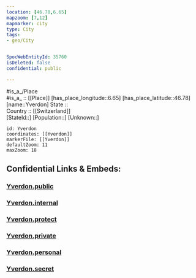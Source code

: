 ```yaml
---
location: [46.78,6.65] 
mapzoom: [7,12] 
mapmarker: city 
type: City
tags:
- geo/City


SpocWebEntityId: 35760
isDeleted: false
confidential: public

---
```

#is_a_/Place  
#is_a_ :: [[Place]] 
[has_place_longitude::6.65] 
[has_place_latitude::46.78] 
[name::Yverdon] 
State ::  
Country :: [[Switzerland]]  
[StateId::] 
[Population::] 
[Unknown::] 


```leaflet
id: Yverdon
coordinates: [[Yverdon]] 
markerFile: [[Yverdon]] 
defaultZoom: 11 
maxZoom: 18
```


## Confidential Links & Embeds: 

### [Yverdon.public](/_public/\Earth\Continent\Europe\Europe~Central\Switzerland\Switzerland~Cantons\Vaud\CityYverdon.public.md) 

### [Yverdon.internal](/_internal/\Earth\Continent\Europe\Europe~Central\Switzerland\Switzerland~Cantons\Vaud\CityYverdon.internal.md) 

### [Yverdon.protect](/_protect/\Earth\Continent\Europe\Europe~Central\Switzerland\Switzerland~Cantons\Vaud\CityYverdon.protect.md) 

### [Yverdon.private](/_private/\Earth\Continent\Europe\Europe~Central\Switzerland\Switzerland~Cantons\Vaud\CityYverdon.private.md) 

### [Yverdon.personal](/_personal/\Earth\Continent\Europe\Europe~Central\Switzerland\Switzerland~Cantons\Vaud\CityYverdon.personal.md) 

### [Yverdon.secret](/_secret/\Earth\Continent\Europe\Europe~Central\Switzerland\Switzerland~Cantons\Vaud\CityYverdon.secret.md)

